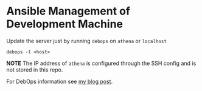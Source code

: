 # Ansible Management of Development Machine

Update the server just by running `debops` on `athena` or `localhost`

    debops -l <host>

**NOTE** The IP address of `athena` is configured through the SSH config and
is not stored in this repo.

For DebOps information see [my blog post][blog-post].


[blog-post]: http://iamqasimk.com/2017/03/01/setting-up-a-server-with-debops/

